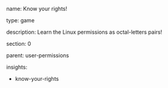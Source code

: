 name: Know your rights!

type: game

description: Learn the Linux permissions as octal-letters pairs!

section: 0

parent: user-permissions

insights:
  - know-your-rights
